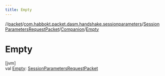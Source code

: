 ```yaml
---
title: Empty
---
```

//[packet](../../../../index.html)/[com.habbokt.packet.dasm.handshake.sessionparameters](../../index.html)/[SessionParametersRequestPacket](../index.html)/[Companion](index.html)/[Empty](-empty.html)



# Empty



[jvm]\
val [Empty](-empty.html): [SessionParametersRequestPacket](../index.html)




